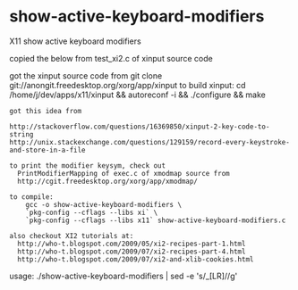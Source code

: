 # show-active-keyboard-modifiers
X11 show active keyboard modifiers

copied the below from test_xi2.c of xinput source code

   got the xinput source code from
     git clone git://anongit.freedesktop.org/xorg/app/xinput
   to build xinput:
    cd /home/j/dev/apps/x11/xinput && autoreconf -i && ./configure && make

    got this idea from

    http://stackoverflow.com/questions/16369850/xinput-2-key-code-to-string
    http://unix.stackexchange.com/questions/129159/record-every-keystroke-and-store-in-a-file

    to print the modifier keysym, check out
      PrintModifierMapping of exec.c of xmodmap source from
      http://cgit.freedesktop.org/xorg/app/xmodmap/

    to compile:
        gcc -o show-active-keyboard-modifiers \
        `pkg-config --cflags --libs xi` \
        `pkg-config --cflags --libs x11` show-active-keyboard-modifiers.c

    also checkout XI2 tutorials at:
      http://who-t.blogspot.com/2009/05/xi2-recipes-part-1.html
      http://who-t.blogspot.com/2009/07/xi2-recipes-part-4.html
      http://who-t.blogspot.com/2009/07/xi2-and-xlib-cookies.html

   usage: ./show-active-keyboard-modifiers | sed -e 's/_[LR]//g'

